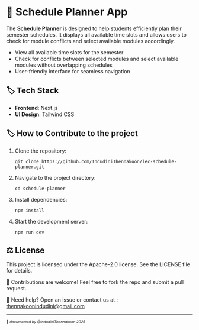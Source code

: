 # 📅 Schedule Planner App

The **Schedule Planner** is designed to help students efficiently plan their semester schedules. It displays all available time slots and allows users to check for module conflicts and select available modules accordingly.
-  View all available time slots for the semester
- Check for conflicts between selected modules and select available modules without overlapping schedules
- User-friendly interface for seamless navigation

## 🏷️ Tech Stack
- **Frontend**: Next.js
- **UI Design**: Tailwind CSS

## 🏷️ How to Contribute to the project
1. Clone the repository: 
   ```
   git clone https://github.com/IndudiniThennakoon/lec-schedule-planner.git
   ```
2. Navigate to the project directory:
   ```
   cd schedule-planner
   ```
3. Install dependencies:
   ```
   npm install
   ```
4. Start the development server:
   ``` 
   npm run dev
   ```

## ⚖️ License

This project is licensed under the  Apache-2.0 license. See the LICENSE file for details.

🌟 Contributions are welcome! Feel free to fork the repo and submit a pull request.

📧 Need help? Open an issue or contact us at : thennakoonindudini@gmail.com


___________     
<sub><sup>📌 *documented by @IndudiniThennakoon 2025* </sup></sub>



